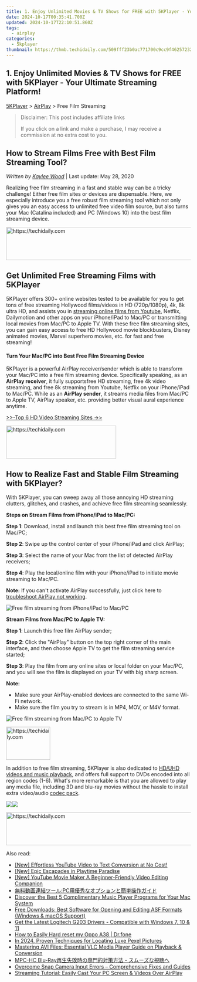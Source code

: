 ```yaml
---
title: 1. Enjoy Unlimited Movies & TV Shows for FREE with 5KPlayer - Your Ultimate Streaming Platform!
date: 2024-10-17T00:35:41.700Z
updated: 2024-10-17T22:10:51.860Z
tags:
  - airplay
categories:
  - 5kplayer
thumbnail: https://thmb.techidaily.com/509fff23b0ac771700c9cc9f462572328b6f939b94b3444a0e657778351b7b6a.jpg
---
```


## 1. Enjoy Unlimited Movies & TV Shows for FREE with 5KPlayer - Your Ultimate Streaming Platform!

[5KPlayer](https://tools.techidaily.com/5kplayer/products/) \> [AirPlay](https://tools.techidaily.com/5kplayer/airplay/) \> Free Film Streaming

>  Disclaimer: This post includes affiliate links
>
>  If you click on a link and make a purchase, I may receive a commission at no extra cost to you.
>

## How to Stream Films Free with Best Film Streaming Tool?

 _Written by [Kaylee Wood](https://www.quora.com/profile/Amanda-Hu-21)_ | Last update: May 28, 2020

Realizing free film streaming in a fast and stable way can be a tricky challenge! Either free film sites or devices are dispensable. Here, we especially introduce you a free robust film streaming tool which not only gives you an easy access to unlimited free video film source, but also turns your Mac (Catalina included) and PC (Windows 10) into the best film streaming device.

<!-- affiliate ads begin -->
<a href="https://jalbum-affiliate-program.sjv.io/c/5597632/1584040/17916" target="_top" id="1584040">
  <img src="//a.impactradius-go.com/display-ad/17916-1584040" border="0" alt="https://techidaily.com" width="728" height="90"/>
</a>
<img height="0" width="0" src="https://jalbum-affiliate-program.sjv.io/i/5597632/1584040/17916" style="position:absolute;visibility:hidden;" border="0" />
<!-- affiliate ads end -->

## Get Unlimited Free Streaming Films with 5KPlayer

5KPlayer offers 300+ online websites tested to be available for you to get tons of free streaming Hollywood films/videos in HD (720p/1080p), 4k, 8k ultra HD, and assists you in [streaming online films from Youtube](https://tools.techidaily.com/5kplayer/airplay/), Netflix, Dailymotion and other apps on your iPhone/iPad to Mac/PC or transmitting local movies from Mac/PC to Apple TV. With these free film streaming sites, you can gain easy access to free HD Hollywood movie blockbusters, Disney animated movies, Marvel superhero movies, etc. for fast and free streaming!

#### **Turn Your Mac/PC into Best Free Film Streaming Device**

5KPlayer is a powerful AirPlay receiver/sender which is able to transform your Mac/PC into a free film streaming device. Specifically speaking, as an **AirPlay receiver**, it fully supportsfree HD streaming, free 4k video streaming, and free 8k streaming from Youtube, Netflix on your iPhone/iPad to Mac/PC. While as an **AirPlay sender**, it streams media files from Mac/PC to Apple TV, AirPlay speaker, etc. providing better visual aural experience anytime. 

[\>>-Top 6 HD Video Streaming Sites ->>](https://tools.techidaily.com/5kplayer/airplay/)

<!-- affiliate ads begin -->
<a href="https://sentrypc.7eer.net/c/5597632/398449/3022" target="_top" id="398449">
  <img src="//a.impactradius-go.com/display-ad/3022-398449" border="0" alt="https://techidaily.com" width="300" height="90"/>
</a>
<img height="0" width="0" src="https://sentrypc.7eer.net/i/5597632/398449/3022" style="position:absolute;visibility:hidden;" border="0" />
<!-- affiliate ads end -->

## How to Realize Fast and Stable Film Streaming with 5KPlayer?

With 5KPlayer, you can sweep away all those annoying HD streaming clutters, glitches, and crashes, and achieve free film streaming seamlessly. 

**Steps on Stream Films from iPhone/iPad to Mac/PC:**

**Step 1**: Download, install and launch this best free film streaming tool on Mac/PC;

**Step 2**: Swipe up the control center of your iPhone/iPad and click AirPlay; 

**Step 3**: Select the name of your Mac from the list of detected AirPlay receivers;

**Step 4**: Play the local/online film with your iPhone/iPad to initiate movie streaming to Mac/PC. 

**Note:** If you can't activate AirPlay successfully, just click here to [troubleshoot AirPlay not working](https://tools.techidaily.com/5kplayer/airplay/).

![Free film streaming from iPhone/iPad to Mac/PC](https://www.5kplayer.com/airplay/img/5kplayer-freeaacplayer-yxt-030603.jpg) 

**Stream Films from Mac/PC to Apple TV:**

**Step 1**: Launch this free film AirPlay sender;

**Step 2**: Click the "AirPlay" button on the top right corner of the main interface, and then choose Apple TV to get the film streaming service started;

**Step 3**: Play the film from any online sites or local folder on your Mac/PC, and you will see the film is displayed on your TV with big sharp screen.

**Note:** 
* Make sure your AirPlay-enabled devices are connected to the same Wi-Fi network.
* Make sure the film you try to stream is in MP4, MOV, or M4V format.

![Free film streaming from Mac/PC to Apple TV](https://www.5kplayer.com/airplay/img/5k-airplay-xsy-airplay-with-win10-15021501.jpg) 

<!-- affiliate ads begin -->
<a href="https://aligracehair.sjv.io/c/5597632/2135349/19272" target="_top" id="2135349">
  <img src="//a.impactradius-go.com/display-ad/19272-2135349" border="0" alt="https://techidaily.com" width="120" height="90"/>
</a>
<img height="0" width="0" src="https://aligracehair.sjv.io/i/5597632/2135349/19272" style="position:absolute;visibility:hidden;" border="0" />
<!-- affiliate ads end -->

In addition to free film streaming, 5KPlayer is also dedicated to [HD/UHD videos and music playback](https://tools.techidaily.com/5kplayer/video-music-player/), and offers full support to DVDs encoded into all region codes (1-6). What's more remarkable is that you are allowed to play any media file, including 3D and blu-ray movies without the hassle to install extra video/audio [codec pack](https://tools.techidaily.com/5kplayer/video-music-player/). 

[![](https://www.5kplayer.com/airplay/../button/freedownwhitewin.png)](https://tools.techidaily.com/5kplayer/products/)[![](https://www.5kplayer.com/airplay/../button/freedownbackmac.png)](https://tools.techidaily.com/5kplayer/products/)

<!-- affiliate ads begin -->
<a href="https://appsumo.8odi.net/c/5597632/2118314/7443" target="_top" id="2118314">
  <img src="//a.impactradius-go.com/display-ad/7443-2118314" border="0" alt="https://techidaily.com" width="728" height="90"/>
</a>
<img height="0" width="0" src="https://appsumo.8odi.net/i/5597632/2118314/7443" style="position:absolute;visibility:hidden;" border="0" />
<!-- affiliate ads end -->

<ins class="adsbygoogle"
     style="display:block"
     data-ad-format="autorelaxed"
     data-ad-client="ca-pub-7571918770474297"
     data-ad-slot="1223367746"></ins>

<ins class="adsbygoogle"
     style="display:block"
     data-ad-client="ca-pub-7571918770474297"
     data-ad-slot="8358498916"
     data-ad-format="auto"
     data-full-width-responsive="true"></ins>

<span class="atpl-alsoreadstyle">Also read:</span>
<div><ul>
<li><a href="https://youtube-web.techidaily.com/ffortless-youtube-video-to-text-conversion-at-no-cost/"><u>[New] Effortless YouTube Video to Text Conversion at No Cost!</u></a></li>
<li><a href="https://screen-activity-recording.techidaily.com/new-epic-escapades-in-playtime-paradise/"><u>[New] Epic Escapades in Playtime Paradise</u></a></li>
<li><a href="https://facebook-record-videos.techidaily.com/new-youtube-movie-maker-a-beginner-friendly-video-editing-companion/"><u>[New] YouTube Movie Maker A Beginner-Friendly Video Editing Companion</u></a></li>
<li><a href="https://some-approaches.techidaily.com/1726026358635-pc/"><u>無料動画連結ツール:PC用優秀なオプションと簡単操作ガイド</u></a></li>
<li><a href="https://media-tips.techidaily.com/discover-the-best-5-complimentary-music-player-programs-for-your-mac-system/"><u>Discover the Best 5 Complimentary Music Player Programs for Your Mac System</u></a></li>
<li><a href="https://media-tips.techidaily.com/free-downloads-best-software-for-opening-and-editing-asf-formats-windows-and-macos-support/"><u>Free Downloads: Best Software for Opening and Editing ASF Formats (Windows & macOS Support)</u></a></li>
<li><a href="https://hardware-help.techidaily.com/1722959824766-get-the-latest-logitech-g203-drivers-compatible-with-windows-7-10-and-11/"><u>Get the Latest Logitech G203 Drivers - Compatible with Windows 7, 10 & 11</u></a></li>
<li><a href="https://techidaily.com/how-to-easily-hard-reset-my-oppo-a38-drfone-by-drfone-reset-android-reset-android/"><u>How to Easily Hard reset my Oppo A38 | Dr.fone</u></a></li>
<li><a href="https://extra-guidance.techidaily.com/in-2024-proven-techniques-for-locating-luxe-pexel-pictures/"><u>In 2024, Proven Techniques for Locating Luxe Pexel Pictures</u></a></li>
<li><a href="https://media-tips.techidaily.com/mastering-avi-files-essential-vlc-media-player-guide-on-playback-and-conversion/"><u>Mastering AVI Files: Essential VLC Media Player Guide on Playback & Conversion</u></a></li>
<li><a href="https://media-tips.techidaily.com/mpc-hc-blu-ray/"><u>MPC-HC Blu-Ray再生失敗時の専門的対策方法 - スムーズな視聴へ</u></a></li>
<li><a href="https://win-answers.techidaily.com/overcome-snap-camera-input-errors-comprehensive-fixes-and-guides/"><u>Overcome Snap Camera Input Errors – Comprehensive Fixes and Guides</u></a></li>
<li><a href="https://media-tips.techidaily.com/streaming-tutorial-easily-cast-your-pc-screen-and-videos-over-airplay/"><u>Streaming Tutorial: Easily Cast Your PC Screen & Videos Over AirPlay</u></a></li>
</ul></div>

